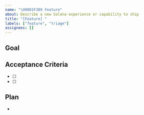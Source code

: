 ```yaml
---
name: "\U0001F389 Feature"
about: Describe a new Solana experience or capability to ship
title: "[Feature] "
labels: ["feature", "triage"]
assignees: []
---
```


## Goal
<!-- Product outcome in one sentence; include user cohort and Solana surface. -->

## Acceptance Criteria
- [ ] <!-- measurable criteria #1 -->
- [ ] <!-- measurable criteria #2 -->

## Plan
<!-- Link to design docs, diagrams, SST resources, and the simulation-first approach. -->
- 
